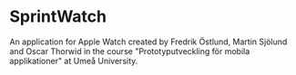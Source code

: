# SprintWatch
An application for Apple Watch created by Fredrik Östlund, Martin Sjölund and Oscar Thorwid in the course "Prototyputveckling för mobila applikationer" at Umeå University.
